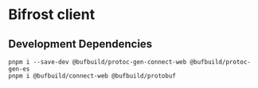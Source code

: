 # Bifrost client

## Development Dependencies

```shell
pnpm i --save-dev @bufbuild/protoc-gen-connect-web @bufbuild/protoc-gen-es
pnpm i @bufbuild/connect-web @bufbuild/protobuf
```
